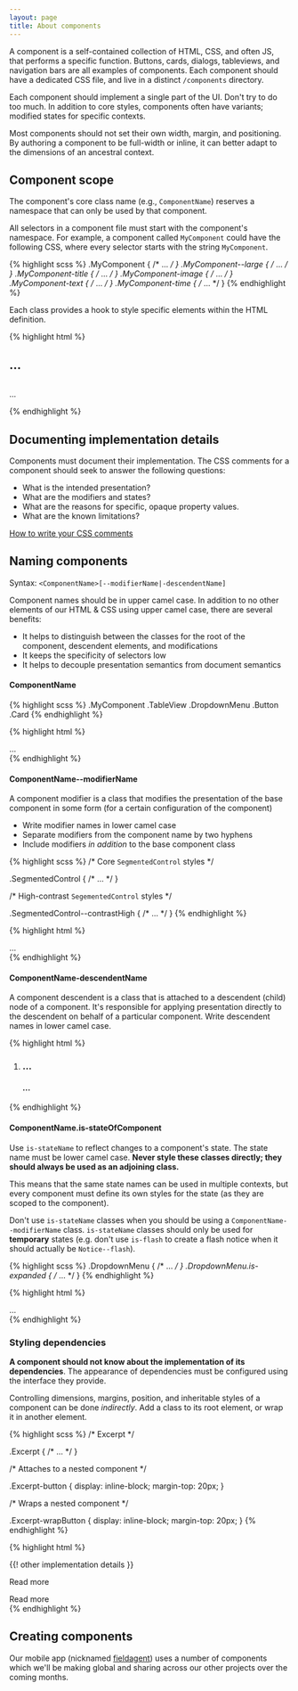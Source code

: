 ```yaml
---
layout: page
title: About components
---
```


A component is a self-contained collection of HTML, CSS, and often JS, that performs a specific function. Buttons, cards, dialogs, tableviews, and navigation bars are all examples of components. Each component should have a dedicated CSS file, and live in a distinct `/components` directory.

Each component should implement a single part of the UI. Don't try to do
too much. In addition to core styles, components often have variants; modified states for specific contexts.

Most components should not set their own width, margin, and positioning. By authoring a component to be full-width or inline, it can better adapt to the dimensions of an ancestral context.

## Component scope

The component's core class name (e.g., `ComponentName`) reserves a namespace
that can only be used by that component.

All selectors in a component file must start with the component's
namespace. For example, a component called `MyComponent` could have the
following CSS, where every selector starts with the string `MyComponent`.

{% highlight scss %}
.MyComponent { /* ... */ }
.MyComponent--large { /* ... */ }
.MyComponent-title { /* ... */ }
.MyComponent-image { /* ... */ }
.MyComponent-text { /* ... */ }
.MyComponent-time { /* ... */ }
{% endhighlight %}

Each class provides a hook to style specific elements within the HTML definition.

{% highlight html %}
<article className="MyComponent u-floatContainer">
  <h1 className="MyComponent-title">...</h1>
  <img className="MyComponent-image" src="" alt="">
  <p className="MyComponent-text">
    <span className="MyComponent-time"></span>
    ...
  </p>
</div>
{% endhighlight %}

## Documenting implementation details

Components must document their implementation. The CSS comments for a component
should seek to answer the following questions:

* What is the intended presentation?
* What are the modifiers and states?
* What are the reasons for specific, opaque property values.
* What are the known limitations?

[How to write your CSS comments](HTML-&-CSS-code-style#css-comments)

## Naming components
Syntax: `<ComponentName>[--modifierName|-descendentName]`

Component names should be in upper camel case. In addition to no other elements of our HTML & CSS using upper camel case, there are several benefits:

* It helps to distinguish between the classes for the root of the component, descendent elements, and modifications
* It keeps the specificity of selectors low
* It helps to decouple presentation semantics from document semantics

#### ComponentName


{% highlight scss %}
.MyComponent
.TableView
.DropdownMenu
.Button
.Card
{% endhighlight %}

{% highlight html %}
<div className="MyComponent">
  …
</div>
{% endhighlight %}

#### ComponentName--modifierName

A component modifier is a class that modifies the presentation of the base component in some form (for a certain configuration of the component)

* Write modifier names in lower camel case
* Separate modifiers from the component name by two hyphens
* Include modifiers _in addition_ to the base component class

{% highlight scss %}
/* Core `SegmentedControl` styles */

.SegmentedControl { /* … */ }

/* High-contrast `SegementedControl` styles */

.SegmentedControl--contrastHigh { /* … */ }
{% endhighlight %}

{% highlight html %}
<div className="SegmentedControl SegmentedControl--contrastHigh">…</div>
{% endhighlight %}

#### ComponentName-descendentName

A component descendent is a class that is attached to a descendent (child) node of a component. It's responsible for applying presentation directly to the descendent on behalf of a particular component. Write descendent names in lower camel case.

{% highlight html %}
<ol className="TableView">
  <li className="TableView-cell">
    <h3 className="TableView-cell-title">…</h3>
    <h4 className="TableView-cell-label">…</h4>
  </li>
</ol>
{% endhighlight %}

#### ComponentName.is-stateOfComponent

Use `is-stateName` to reflect changes to a component's state. The state name must be lower camel case. **Never style these classes directly; they should always be used as an adjoining class.**

This means that the same state names can be used in multiple contexts, but every component must define its own styles for the state (as they are scoped to the component).

Don't use `is-stateName` classes when you should be using a `ComponentName--modifierName` class. `is-stateName` classes should only be used for **temporary** states (e.g. don't use `is-flash` to create a flash notice when it should actually be `Notice--flash`).

{% highlight scss %}
.DropdownMenu { /* … */ }
.DropdownMenu.is-expanded { /* … */ }
{% endhighlight %}

{% highlight html %}
<div className="DropdownMenu is-expanded">
  …
</div>
{% endhighlight %}

### Styling dependencies

**A component should not know about the implementation of its dependencies**.
The appearance of dependencies must be configured using the interface they provide.

Controlling dimensions, margins, position, and inheritable styles of a
component can be done _indirectly_. Add a class to its root element, or wrap
it in another element.

{% highlight scss %}
/* Excerpt */

.Excerpt {
  /* ... */
}

/* Attaches to a nested component */

.Excerpt-button {
  display: inline-block;
  margin-top: 20px;
}

/* Wraps a nested component */

.Excerpt-wrapButton {
  display: inline-block;
  margin-top: 20px;
}
{% endhighlight %}

{% highlight html %}
<article class="Excerpt u-floatContainer">
  {{! other implementation details }}

  <read-button class="Excerpt-button">Read more</read-button>

  <div class="Excerpt-wrapButton">
    <read-button>Read more</read-button>
  </div>
</article>
{% endhighlight %}

## Creating components
Our mobile app (nicknamed [fieldagent](https://github.com/fac/fieldagent)) uses a number of components which we'll be making global and sharing across our other projects over the coming months.
